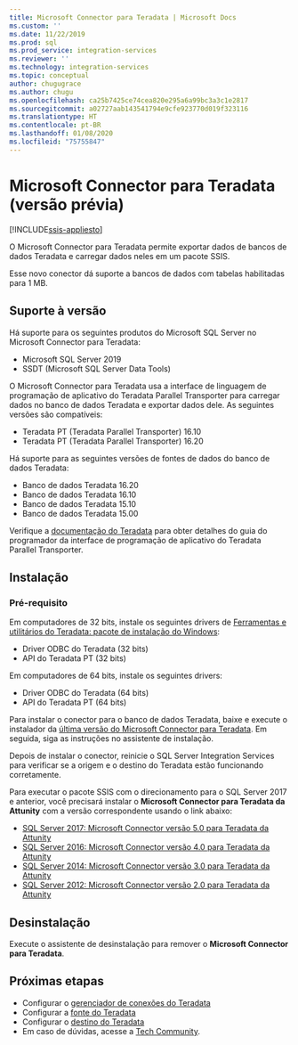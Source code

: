 ```yaml
---
title: Microsoft Connector para Teradata | Microsoft Docs
ms.custom: ''
ms.date: 11/22/2019
ms.prod: sql
ms.prod_service: integration-services
ms.reviewer: ''
ms.technology: integration-services
ms.topic: conceptual
author: chugugrace
ms.author: chugu
ms.openlocfilehash: ca25b7425ce74cea820e295a6a99bc3a3c1e2817
ms.sourcegitcommit: a02727aab143541794e9cfe923770d019f323116
ms.translationtype: HT
ms.contentlocale: pt-BR
ms.lasthandoff: 01/08/2020
ms.locfileid: "75755847"
---
```

# <a name="microsoft-connector-for-teradata-preview"></a>Microsoft Connector para Teradata (versão prévia)
[!INCLUDE[ssis-appliesto](../../includes/ssis-appliesto-ssvrpluslinux-asdb-asdw-xxx.md)]

O Microsoft Connector para Teradata permite exportar dados de bancos de dados Teradata e carregar dados neles em um pacote SSIS.

Esse novo conector dá suporte a bancos de dados com tabelas habilitadas para 1 MB.

## <a name="version-support"></a>Suporte à versão

Há suporte para os seguintes produtos do Microsoft SQL Server no Microsoft Connector para Teradata:

- Microsoft SQL Server 2019
- SSDT (Microsoft SQL Server Data Tools)

O Microsoft Connector para Teradata usa a interface de linguagem de programação de aplicativo do Teradata Parallel Transporter para carregar dados no banco de dados Teradata e exportar dados dele. As seguintes versões são compatíveis:

- Teradata PT (Teradata Parallel Transporter) 16.10
- Teradata PT (Teradata Parallel Transporter) 16.20

Há suporte para as seguintes versões de fontes de dados do banco de dados Teradata:

- Banco de dados Teradata 16.20
- Banco de dados Teradata 16.10
- Banco de dados Teradata 15.10
- Banco de dados Teradata 15.00

Verifique a [documentação do Teradata](https://docs.teradata.com/) para obter detalhes do guia do programador da interface de programação de aplicativo do Teradata Parallel Transporter.

## <a name="installation"></a>Instalação

### <a name="prerequisite"></a>Pré-requisito

Em computadores de 32 bits, instale os seguintes drivers de [Ferramentas e utilitários do Teradata: pacote de instalação do Windows](https://downloads.teradata.com/download/tools/teradata-tools-and-utilities-windows-installation-package):

- Driver ODBC do Teradata (32 bits)
- API do Teradata PT (32 bits)

Em computadores de 64 bits, instale os seguintes drivers:

- Driver ODBC do Teradata (64 bits)
- API do Teradata PT (64 bits)

Para instalar o conector para o banco de dados Teradata, baixe e execute o instalador da [última versão do Microsoft Connector para Teradata](https://www.microsoft.com/download/details.aspx?id=100599). Em seguida, siga as instruções no assistente de instalação.

Depois de instalar o conector, reinicie o SQL Server Integration Services para verificar se a origem e o destino do Teradata estão funcionando corretamente.

Para executar o pacote SSIS com o direcionamento para o SQL Server 2017 e anterior, você precisará instalar o **Microsoft Connector para Teradata da Attunity** com a versão correspondente usando o link abaixo:

- [SQL Server 2017: Microsoft Connector versão 5.0 para Teradata da Attunity](https://www.microsoft.com/download/details.aspx?id=55179)
- [SQL Server 2016: Microsoft Connector versão 4.0 para Teradata da Attunity](https://www.microsoft.com/download/details.aspx?id=52950)
- [SQL Server 2014: Microsoft Connector versão 3.0 para Teradata da Attunity](https://www.microsoft.com/download/details.aspx?id=44582)
- [SQL Server 2012: Microsoft Connector versão 2.0 para Teradata da Attunity](https://www.microsoft.com/download/details.aspx?id=29283)

## <a name="uninstallation"></a>Desinstalação

Execute o assistente de desinstalação para remover o **Microsoft Connector para Teradata**.

## <a name="next-steps"></a>Próximas etapas

- Configurar o [gerenciador de conexões do Teradata](teradata-connection-manager.md)
- Configurar a [fonte do Teradata](teradata-source.md)
- Configurar o [destino do Teradata](teradata-destination.md)
- Em caso de dúvidas, acesse a [Tech Community](https://aka.ms/AA6iwdw).
